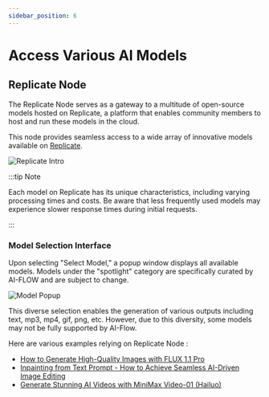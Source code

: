 ```yaml
---
sidebar_position: 6
---
```


# Access Various AI Models

## Replicate Node

The Replicate Node serves as a gateway to a multitude of open-source models hosted on Replicate, a platform that enables community members to host and run these models in the cloud.

This node provides seamless access to a wide array of innovative models available on [Replicate](https://replicate.com/explore).

![Replicate Intro](/img/blog-images/minimax-video-template-guide-3.png)

:::tip Note

Each model on Replicate has its unique characteristics, including varying processing times and costs. Be aware that less frequently used models may experience slower response times during initial requests.

:::

### Model Selection Interface

Upon selecting "Select Model," a popup window displays all available models. Models under the "spotlight" category are specifically curated by AI-FLOW and are subject to change.

![Model Popup](/img/blog-images/replicate-catalog.png)

This diverse selection enables the generation of various outputs including text, mp3, mp4, gif, png, etc. However, due to this diversity, some models may not be fully supported by AI-Flow.

Here are various examples relying on Replicate Node :

- [How to Generate High-Quality Images with FLUX 1.1 Pro](https://ai-flow.net/blog/generate-images-with-flux-1-1-pro/)
- [Inpainting from Text Prompt - How to Achieve Seamless AI-Driven Image Editing](https://ai-flow.net/blog/inpainting-from-text-prompt/)
- [Generate Stunning AI Videos with MiniMax Video-01 (Hailuo)](https://ai-flow.net/blog/minimax-video-template-guide/)
